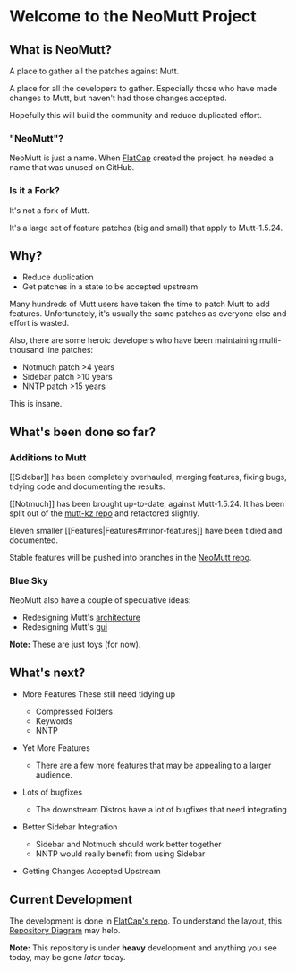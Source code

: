 # Welcome to the NeoMutt Project

## What is NeoMutt?

A place to gather all the patches against Mutt.

A place for all the developers to gather.
Especially those who have made changes to Mutt, but haven't had those changes
accepted.

Hopefully this will build the community and reduce duplicated effort.

### "NeoMutt"?

NeoMutt is just a name.  When [FlatCap](https://github.com/flatcap) created the
project, he needed a name that was unused on GitHub.

### Is it a Fork?

It's not a fork of Mutt.

It's a large set of feature patches (big and small) that apply to Mutt-1.5.24.

## Why?

- Reduce duplication
- Get patches in a state to be accepted upstream

Many hundreds of Mutt users have taken the time to patch Mutt to add features.
Unfortunately, it's usually the same patches as everyone else and effort is
wasted.

Also, there are some heroic developers who have been maintaining multi-thousand
line patches:

- Notmuch patch >4 years
- Sidebar patch >10 years
- NNTP patch >15 years

This is insane.

## What's been done so far?

### Additions to Mutt

[[Sidebar]] has been completely overhauled, merging features, fixing bugs,
tidying code and documenting the results.

[[Notmuch]] has been brought up-to-date, against Mutt-1.5.24.  It has been split
out of the [mutt-kz repo](https://github.com/karelzak/mutt-kz) and refactored
slightly.

Eleven smaller [[Features|Features#minor-features]] have been tidied and
documented.

Stable features will be pushed into branches in the
[NeoMutt repo](https://github.com/neomutt/neomutt).

### Blue Sky

NeoMutt also have a couple of speculative ideas:

- Redesigning Mutt's [architecture](https://github.com/neomutt/arch#arch)
- Redesigning Mutt's [gui](https://github.com/neomutt/panel-manager#panel-manager)

**Note:** These are just toys (for now).

## What's next?

- More Features
    These still need tidying up
    * Compressed Folders
    * Keywords
    * NNTP

- Yet More Features
    * There are a few more features that may be appealing to a larger audience.

- Lots of bugfixes
    * The downstream Distros have a lot of bugfixes that need integrating

- Better Sidebar Integration
    * Sidebar and Notmuch should work better together
    * NNTP would really benefit from using Sidebar

- Getting Changes Accepted Upstream

## Current Development

The development is done in [FlatCap's repo](https://github.com/neomutt/flatcap).
To understand the layout, this [Repository Diagram](https://flatcap.org/flatcap.png) may help.

**Note:** This repository is under **heavy** development and anything you see
today, may be gone _later_ today.

